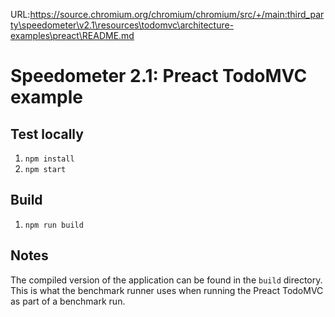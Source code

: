URL:https://source.chromium.org/chromium/chromium/src/+/main:third_party\speedometer\v2.1\resources\todomvc\architecture-examples\preact\README.md
# Speedometer 2.1: Preact TodoMVC example

## Test locally

1. `npm install`
2. `npm start`

## Build

1. `npm run build`

## Notes

The compiled version of the application can be found in the `build` directory.
This is what the benchmark runner uses when running the Preact TodoMVC as part
of a benchmark run.
